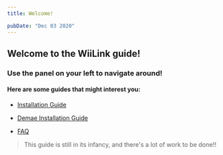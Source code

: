 ```yaml
---
title: Welcome!

pubDate: "Dec 03 2020"
---
```


## Welcome to the WiiLink guide!
### Use the panel on your left to navigate around!

#### Here are some guides that might interest you:
* [Installation Guide](./2installation)

* [Demae Installation Guide](./3demae_install)

* [FAQ](./4FAQ)

> This guide is still in its infancy, and there's a lot of work to be done!!